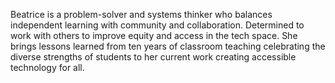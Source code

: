 Beatrice is a problem-solver and systems thinker who balances independent learning with community and collaboration. Determined to work with others to improve equity and access in the tech space. She brings lessons learned from ten years of classroom teaching celebrating the diverse strengths of students to her current work creating accessible technology for all. 
